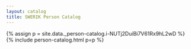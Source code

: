 ```yaml
---
layout: catalog
title: SWERIK Person Catalog
---
```

{% assign p = site.data._person-catalog.i-NUTj2DuiBi7V61Rx9hL2wD %}
{% include person-catalog.html p=p %}

